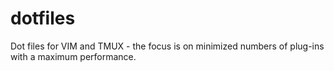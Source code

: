 # dotfiles
Dot files for VIM and TMUX - the focus is on minimized numbers of plug-ins with a maximum performance.
